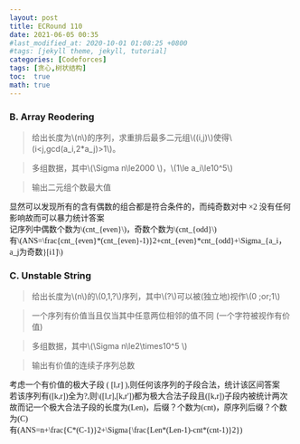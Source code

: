 ```yaml
---
layout: post
title: ECRound 110
date: 2021-06-05 00:35
#last_modified_at: 2020-10-01 01:08:25 +0800
#tags: [jekyll theme, jekyll, tutorial]
categories: [Codeforces]
tags: [贪心,树状结构]
toc:  true
math: true
---
```

### B. Array Reodering
>给出长度为\\\(n\\\)的序列，求重排后最多二元组\\\((i,j)\\\)使得\\\(i<j,gcd(a_i,2*a_j)>1\\\)。

>多组数据，其中\\\(\Sigma n\le2000 \\\)，\\\(1\le a_i\le10^5\\\)

>输出二元组个数最大值

<font face="楷体" >
显然可以发现所有的含有偶数的组合都是符合条件的，而纯奇数对中 ×2 没有任何影响故而可以暴力统计答案
<br/>
记序列中偶数个数为\(cnt_{even}\)，奇数个数为\(cnt_{odd}\)
<br/>
有\(ANS=\frac{cnt_{even}*(cnt_{even}-1)}2+cnt_{even}*cnt_{odd}+\Sigma_{a_i，a_j为奇数}[i<j\; \&\&\; gcd(a_i,a_j)>1]\)
</font>

### C. Unstable String
>给出长度为\\\(n\\\)的\\\(0,1,?\\\)序列，其中\\\(?\\\)可以被(独立地)视作\\\(0 \;or\;1\\\)

>一个序列有价值当且仅当其中任意两位相邻的值不同  (一个字符被视作有价值)

>多组数据，其中\\\(\Sigma n\le2\times10^5 \\\)

>输出有价值的连续子序列总数

<font face="楷体" >

考虑一个有价值的极大子段 \( [l,r] \),则任何该序列的子段合法，统计该区间答案
<br/>
若该序列有\([k,r]\)全为?,则\\([l,r],[k,r']\)都为极大合法子段且\([k,r]\)子段内被统计两次
<br/>
故而记一个极大合法子段的长度为\(Len\)，后缀？个数为\(cnt\)，原序列后缀？个数为\(C\)
<br/>
有\(ANS=n+\frac{C*(C-1)}2+\Sigma{\frac{Len*(Len-1)-cnt*(cnt-1)}2}\)
</font>